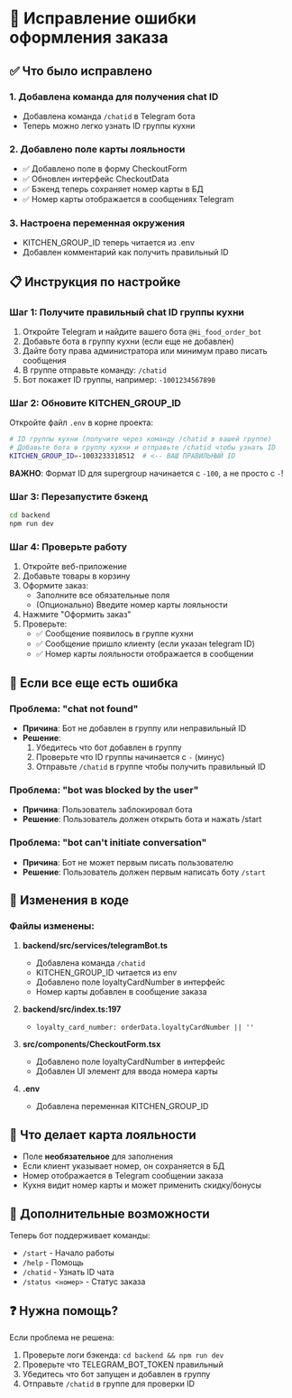 # 🔧 Исправление ошибки оформления заказа

## ✅ Что было исправлено

### 1. **Добавлена команда для получения chat ID**
- Добавлена команда `/chatid` в Telegram бота
- Теперь можно легко узнать ID группы кухни

### 2. **Добавлено поле карты лояльности**
- ✅ Добавлено поле в форму CheckoutForm
- ✅ Обновлен интерфейс CheckoutData
- ✅ Бэкенд теперь сохраняет номер карты в БД
- ✅ Номер карты отображается в сообщениях Telegram

### 3. **Настроена переменная окружения**
- KITCHEN_GROUP_ID теперь читается из .env
- Добавлен комментарий как получить правильный ID

## 📋 Инструкция по настройке

### Шаг 1: Получите правильный chat ID группы кухни

1. Откройте Telegram и найдите вашего бота `@Hi_food_order_bot`
2. Добавьте бота в группу кухни (если еще не добавлен)
3. Дайте боту права администратора или минимум право писать сообщения
4. В группе отправьте команду: `/chatid`
5. Бот покажет ID группы, например: `-1001234567890`

### Шаг 2: Обновите KITCHEN_GROUP_ID

Откройте файл `.env` в корне проекта:

```bash
# ID группы кухни (получите через команду /chatid в вашей группе)
# Добавьте бота в группу кухни и отправьте /chatid чтобы узнать ID
KITCHEN_GROUP_ID=-1003233318512  # <-- ВАШ ПРАВИЛЬНЫЙ ID
```

**ВАЖНО**: Формат ID для supergroup начинается с `-100`, а не просто с `-`!

### Шаг 3: Перезапустите бэкенд

```bash
cd backend
npm run dev
```

### Шаг 4: Проверьте работу

1. Откройте веб-приложение
2. Добавьте товары в корзину
3. Оформите заказ:
   - Заполните все обязательные поля
   - (Опционально) Введите номер карты лояльности
4. Нажмите "Оформить заказ"
5. Проверьте:
   - ✅ Сообщение появилось в группе кухни
   - ✅ Сообщение пришло клиенту (если указан telegram ID)
   - ✅ Номер карты лояльности отображается в сообщении

## 🐛 Если все еще есть ошибка

### Проблема: "chat not found"
- **Причина**: Бот не добавлен в группу или неправильный ID
- **Решение**:
  1. Убедитесь что бот добавлен в группу
  2. Проверьте что ID группы начинается с `-` (минус)
  3. Отправьте `/chatid` в группе чтобы получить правильный ID

### Проблема: "bot was blocked by the user"
- **Причина**: Пользователь заблокировал бота
- **Решение**: Пользователь должен открыть бота и нажать /start

### Проблема: "bot can't initiate conversation"
- **Причина**: Бот не может первым писать пользователю
- **Решение**: Пользователь должен первым написать боту `/start`

## 📝 Изменения в коде

### Файлы изменены:

1. **backend/src/services/telegramBot.ts**
   - Добавлена команда `/chatid`
   - KITCHEN_GROUP_ID читается из env
   - Добавлено поле loyaltyCardNumber в интерфейс
   - Номер карты добавлен в сообщение заказа

2. **backend/src/index.ts:197**
   - `loyalty_card_number: orderData.loyaltyCardNumber || ''`

3. **src/components/CheckoutForm.tsx**
   - Добавлено поле loyaltyCardNumber в интерфейс
   - Добавлен UI элемент для ввода номера карты

4. **.env**
   - Добавлена переменная KITCHEN_GROUP_ID

## 🎯 Что делает карта лояльности

- Поле **необязательное** для заполнения
- Если клиент указывает номер, он сохраняется в БД
- Номер отображается в Telegram сообщении заказа
- Кухня видит номер карты и может применить скидку/бонусы

## 🚀 Дополнительные возможности

Теперь бот поддерживает команды:
- `/start` - Начало работы
- `/help` - Помощь
- `/chatid` - Узнать ID чата
- `/status <номер>` - Статус заказа

## ❓ Нужна помощь?

Если проблема не решена:
1. Проверьте логи бэкенда: `cd backend && npm run dev`
2. Проверьте что TELEGRAM_BOT_TOKEN правильный
3. Убедитесь что бот запущен и добавлен в группу
4. Отправьте `/chatid` в группе для проверки ID
